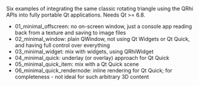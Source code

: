 Six examples of integrating the same classic rotating triangle using the QRhi APIs into fully portable Qt applications.
Needs Qt >= 6.8.

* 01_minimal_offscreen: no on-screen window, just a console app reading back from a texture and saving to image files
* 02_minimal_window: plain QWindow, not using Qt Widgets or Qt Quick, and having full control over everything
* 03_minimal_widget: mix with widgets, using QRhiWidget
* 04_minimal_quick: underlay (or overlay) approach for Qt Quick
* 05_minimal_quick_item: mix with a Qt Quick scene
* 06_minimal_quick_rendernode: inline rendering for Qt Quick; for completeness - not ideal for such arbitrary 3D content
